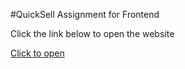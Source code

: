 #QuickSell Assignment for Frontend
<p>Click the link below to open the website</p>
<a href="https://quicksell-assignment-shahidfarooq.vercel.app/">Click to open</a>

